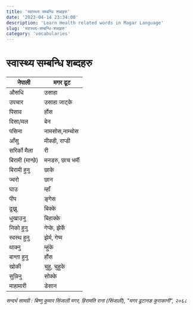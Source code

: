 ```yaml
---
title: 'स्वास्थ्य सम्बन्धि शब्दहरु'
date: '2023-04-14 23:34:00'
description: 'Learn Health related words in Magar Language'
slug: 'स्वास्थ्य-सम्बन्धि-शब्दहरु'
category: 'vocabularies'
---
```

# स्वास्थ्य सम्बन्धि शब्दहरु

<div class='row'>
   <div class='col-md-6'>
   <div class='table-responsive'>
      <table class='table table-striped'>
         <thead>
            <tr>
            <th>नेपाली</th>
            <th>मगर ढूट</th>
            </tr>
         </thead>
         <tbody>
            <tr>
               <td>औसधि</td>
               <td>उसाहा</td>
            </tr>
            <tr>
               <td>उपचार</td>
               <td> उसाहा जाट्के</td>
            </tr>
            <tr>
               <td>पिसाव</td>
               <td>र्होस</td>
            </tr>
            <tr>
               <td>दिसा/मल</td>
               <td>बेन</td>
            </tr>
            <tr>
               <td>पसिना</td>
               <td>नामसोस,नाम्चोस</td>
            </tr>
            <tr>
               <td>आँसु</td>
               <td>मीक्डी, राप्डी</td>
            </tr>
            <tr>
               <td>सरिर्को मैला</td>
               <td>री </td>
            </tr>
            <tr>
               <td>बिरामी (मान्छे)</td>
               <td>मनडरु, छाच भर्मी</td>
            </tr>
            <tr>
               <td>बिरामी हुनु</td>
               <td>छाके</td>
            </tr>
            <tr>
               <td>ज्वरो</td>
               <td>छान</td>
            </tr>
            <tr>
               <td>घाउ</td>
               <td>म्हाँ</td>
            </tr>
            <tr>
               <td>पीप</td>
               <td>ङ्गेस</td>
            </tr>
            <tr>
               <td>ढुख्नु</td>
               <td>बिक्के</td>
            </tr>
            <tr>
               <td>धुखाउनु</td>
               <td>बिहाक्के</td>
            </tr>
            <tr>
               <td>निको हुनु</td>
               <td>गेप्के, झेर्के</td>
            </tr>
            <tr>
               <td>स्वस्थ हुनु</td>
               <td>झेर्म, गेप्म</td>
            </tr>
            <tr>
               <td>थाक्नु</td>
               <td>म्हुंके</td>
            </tr>
            <tr>
               <td>बान्ता हुनु</td>
               <td>र्होस</td>
            </tr>
            <tr>
               <td>खोकी</td>
               <td>चुहु, चुहुके </td>
            </tr>
            <tr>
               <td>सुन्निनु</td>
               <td> सोक्के </td>
            </tr>
            <tr>
               <td>माहामारी</td>
               <td>डेसान</td>
            </tr>
         </tbody>
      </table>
   </div>
   </div>
</div>

*सन्दर्भ सामग्री  : बिष्णु कुमार सिंजाली मगर, हिरामति राना (सिंजाली),  "मगर  ढुटानङ कुराकानी", २०६८*